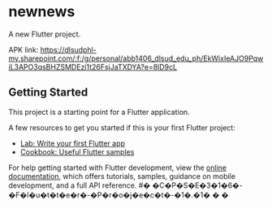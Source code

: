 # newnews

A new Flutter project.

APK link: https://dlsudphl-my.sharepoint.com/:f:/g/personal/abb1406_dlsud_edu_ph/EkWixIeAJO9PqwiL3APO3qsBHZSMDEzi1t26FsjJaTXDYA?e=8lD9cL

## Getting Started

This project is a starting point for a Flutter application.

A few resources to get you started if this is your first Flutter project:

- [Lab: Write your first Flutter app](https://docs.flutter.dev/get-started/codelab)
- [Cookbook: Useful Flutter samples](https://docs.flutter.dev/cookbook)

For help getting started with Flutter development, view the
[online documentation](https://docs.flutter.dev/), which offers tutorials,
samples, guidance on mobile development, and a full API reference.
#� �C�P�S�E�3�1�6�-�F�l�u�t�t�e�r�-�P�r�o�j�e�c�t�-�1�.�1�
�
�
